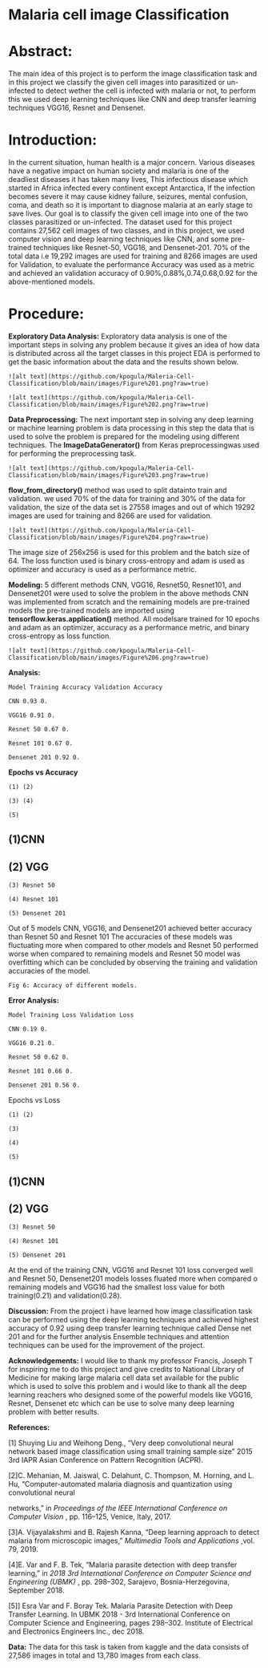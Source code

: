 # Malaria cell image Classification

# Abstract:

The main idea of this project is to perform the image classification task and in this
project we classify the given cell images into parasitized or un-infected to detect wether
the cell is infected with malaria or not, to perform this we used deep learning techniques
like CNN and deep transfer learning techniques VGG16, Resnet and Densenet.

# Introduction:

In the current situation, human health is a major concern. Various diseases have a
negative impact on human society and malaria is one of the deadliest diseases it has
taken many lives, This infectious disease which started in Africa infected every
continent except Antarctica, If the infection becomes severe it may cause kidney failure,
seizures, mental confusion, coma, and death so it is important to diagnose malaria at an
early stage to save lives. Our goal is to classify the given cell image into one of the two
classes parasitized or un-infected. The dataset used for this project contains 27,562 cell
images of two classes, and in this project, we used computer vision and deep learning
techniques like CNN, and some pre-trained techniques like Resnet-50, VGG16, and
Densenet-201. 70% of the total data i.e 19,292 images are used for training and 8266
images are used for Validation, to evaluate the performance Accuracy was used as a
metric and achieved an validation accuracy of 0.90%,0.88%,0.74,0.68,0.92 for the
above-mentioned models.

# Procedure:

**Exploratory Data Analysis:**
Exploratory data analysis is one of the important steps in solving any problem because
it gives an idea of how data is distributed across all the target classes in this project
EDA is performed to get the basic information about the data and the results shown
below.


```
![alt text](https://github.com/kpogula/Maleria-Cell-Classification/blob/main/images/Figure%201.png?raw=true)

```
```
![alt text](https://github.com/kpogula/Maleria-Cell-Classification/blob/main/images/Figure%202.png?raw=true)
```
**Data Preprocessing:**
The next important step in solving any deep learning or machine learning problem is
data processing in this step the data that is used to solve the problem is prepared for
the modeling using different techniques.
The **ImageDataGenerator()** from Keras preprocessingwas used for performing the
preprocessing task.

```
![alt text](https://github.com/kpogula/Maleria-Cell-Classification/blob/main/images/Figure%203.png?raw=true)

```
**flow_from_directory()** method was used to split datainto train and validation.
we used 70% of the data for training and 30% of the data for validation, the size of the
data set is 27558 images and out of which 19292 images are used for training and 8266
are used for validation.


```
![alt text](https://github.com/kpogula/Maleria-Cell-Classification/blob/main/images/Figure%204.png?raw=true)

```

The image size of 256x256 is used for this problem and the batch size of 64.
The loss function used is binary cross-entropy and adam is used as optimizer and
accuracy is used as a performance metric.

**Modeling:**
5 different methods CNN, VGG16, Resnet50, Resnet101, and Densenet201 were used
to solve the problem in the above methods CNN was implemented from scratch and the
remaining models are pre-trained models the pre-trained models are imported using
**tensorflow.keras.application()** method. All modelsare trained for 10 epochs and
adam as an optimizer, accuracy as a performance metric, and binary cross-entropy as
loss function.

```
![alt text](https://github.com/kpogula/Maleria-Cell-Classification/blob/main/images/Figure%206.png?raw=true)

```

**Analysis:**

```
Model Training Accuracy Validation Accuracy
```
```
CNN 0.93 0.
```
```
VGG16 0.91 0.
```
```
Resnet 50 0.67 0.
```
```
Resnet 101 0.67 0.
```
```
Densenet 201 0.92 0.
```
**Epochs vs Accuracy**

```
(1) (2)
```
```
(3) (4)
```

```
(5)
```
## (1)CNN

## (2) VGG

```
(3) Resnet 50
```
```
(4) Resnet 101
```
```
(5) Densenet 201
```
Out of 5 models CNN, VGG16, and Densenet201 achieved better accuracy than Resnet
50 and Resnet 101 The accuracies of these models was fluctuating more when
compared to other models and Resnet 50 performed worse when compared to
remaining models and Resnet 50 model was overfitting which can be concluded by
observing the training and validation accuracies of the model.

```
Fig 6: Accuracy of different models.
```
**Error Analysis:**

```
Model Training Loss Validation Loss
```
```
CNN 0.19 0.
```
```
VGG16 0.21 0.
```
```
Resnet 50 0.62 0.
```

```
Resnet 101 0.66 0.
```
```
Densenet 201 0.56 0.
```
Epochs vs Loss

```
(1) (2)
```
```
(3)
```
```
(4)
```

```
(5)
```
## (1)CNN

## (2) VGG

```
(3) Resnet 50
```
```
(4) Resnet 101
```
```
(5) Densenet 201
```
At the end of the training CNN, VGG16 and Resnet 101 loss converged well and Resnet
50, Densenet201 models losses fluated more when compared o remaining models and
VGG16 had the smallest loss value for both training(0.21) and validation(0.28).

**Discussion:**
From the project i have learned how image classification task can be performed using
the deep learning techniques and achieved highest accuracy of 0.92 using deep
transfer learning technique called Dense net 201 and for the further analysis Ensemble
techniques and attention techniques can be used for the improvement of the project.

**Acknowledgements:**
I would like to thank my professor Francis, Joseph T for inspiring me to do this project
and give credits to National Library of Medicine for making large malaria cell data set
available for the public which is used to solve this problem and i would like to thank all
the deep learning reachers who designed some of the powerful models like VGG16,
Resnet, Densenet etc which can be use to solve many deep learning problem with
better results.

**References:**

[1] Shuying Liu and Weihong Deng., “Very deep convolutional neural network based
image classification using small training sample size” 2015 3rd IAPR Asian Conference
on Pattern Recognition (ACPR).

[2]C. Mehanian, M. Jaiswal, C. Delahunt, C. Thompson, M. Horning, and L. Hu,
“Computer-automated malaria diagnosis and quantization using convolutional neural


networks,” in _Proceedings of the IEEE International Conference on Computer Vision_ ,
pp. 116–125, Venice, Italy, 2017.

[3]A. Vijayalakshmi and B. Rajesh Kanna, “Deep learning approach to detect malaria
from microscopic images,” _Multimedia Tools and Applications_ ,vol. 79, 2019.

[4]E. Var and F. B. Tek, “Malaria parasite detection with deep transfer learning,” in _2018
3rd International Conference on Computer Science and Engineering (UBMK)_ , pp.
298–302, Sarajevo, Bosnia-Herzegovina, September 2018.

[5]] Esra Var and F. Boray Tek. Malaria Parasite Detection with Deep Transfer Learning.
In UBMK 2018 - 3rd International Conference on Computer Science and Engineering,
pages 298–302. Institute of Electrical and Electronics Engineers Inc., dec 2018.

**Data:**
The data for this task is taken from kaggle and the data consists of 27,586 images in
total and 13,780 images from each class.


